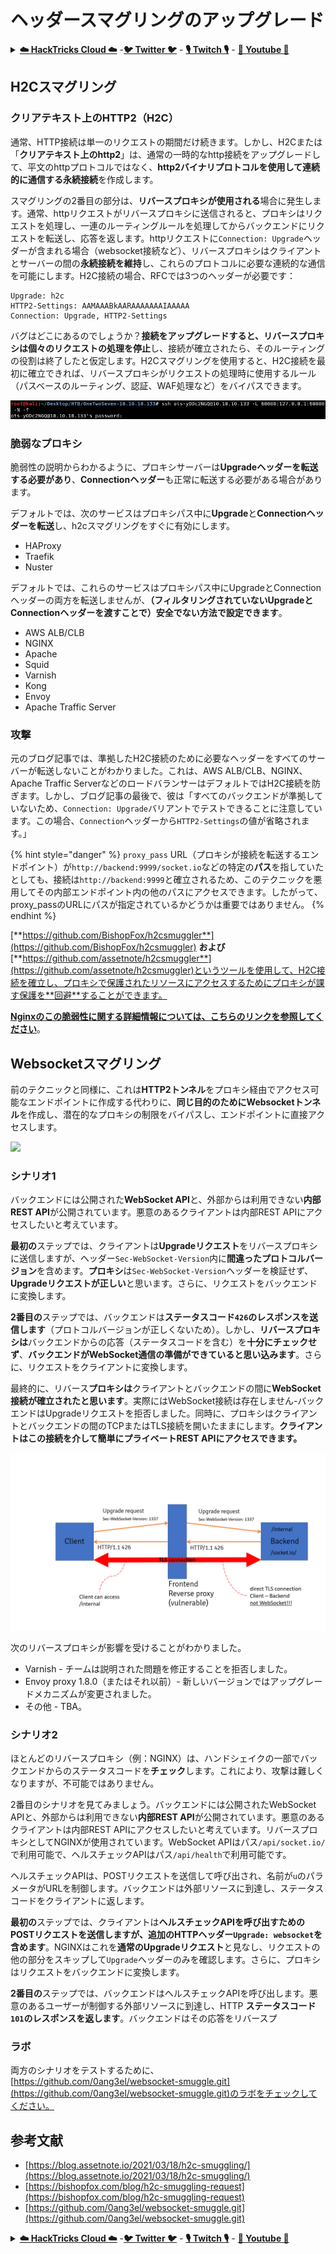 # ヘッダースマグリングのアップグレード

<details>

<summary><a href="https://cloud.hacktricks.xyz/pentesting-cloud/pentesting-cloud-methodology"><strong>☁️ HackTricks Cloud ☁️</strong></a> -<a href="https://twitter.com/hacktricks_live"><strong>🐦 Twitter 🐦</strong></a> - <a href="https://www.twitch.tv/hacktricks_live/schedule"><strong>🎙️ Twitch 🎙️</strong></a> - <a href="https://www.youtube.com/@hacktricks_LIVE"><strong>🎥 Youtube 🎥</strong></a></summary>

- **サイバーセキュリティ企業**で働いていますか？ **HackTricksで会社を宣伝**したいですか？または、**PEASSの最新バージョンにアクセスしたり、HackTricksをPDFでダウンロード**したいですか？[**SUBSCRIPTION PLANS**](https://github.com/sponsors/carlospolop)をチェックしてください！

- [**The PEASS Family**](https://opensea.io/collection/the-peass-family)を見つけてください。独占的な[**NFT**](https://opensea.io/collection/the-peass-family)のコレクションです。

- [**公式のPEASS＆HackTricksのグッズ**](https://peass.creator-spring.com)を手に入れましょう。

- [**💬**](https://emojipedia.org/speech-balloon/) [**Discordグループ**](https://discord.gg/hRep4RUj7f)または[**telegramグループ**](https://t.me/peass)に**参加**するか、**Twitter**で**フォロー**してください[**🐦**](https://github.com/carlospolop/hacktricks/tree/7af18b62b3bdc423e11444677a6a73d4043511e9/\[https:/emojipedia.org/bird/README.md)[**@carlospolopm**](https://twitter.com/hacktricks_live)**。**

- **ハッキングのトリックを共有するには、[hacktricksリポジトリ](https://github.com/carlospolop/hacktricks)と[hacktricks-cloudリポジトリ](https://github.com/carlospolop/hacktricks-cloud)にPRを提出してください**。

</details>

## H2Cスマグリング <a href="#http2-over-cleartext-h2c" id="http2-over-cleartext-h2c"></a>

### クリアテキスト上のHTTP2（H2C） <a href="#http2-over-cleartext-h2c" id="http2-over-cleartext-h2c"></a>

通常、HTTP接続は単一のリクエストの期間だけ続きます。しかし、H2Cまたは「**クリアテキスト上のhttp2**」は、通常の一時的なhttp接続をアップグレードして、平文のhttpプロトコルではなく、**http2バイナリプロトコルを使用して連続的に通信する永続接続**を作成します。

スマグリングの2番目の部分は、**リバースプロキシが使用される**場合に発生します。通常、httpリクエストがリバースプロキシに送信されると、プロキシはリクエストを処理し、一連のルーティングルールを処理してからバックエンドにリクエストを転送し、応答を返します。httpリクエストに`Connection: Upgrade`ヘッダーが含まれる場合（websocket接続など）、リバースプロキシはクライアントとサーバーの間の**永続接続を維持**し、これらのプロトコルに必要な連続的な通信を可能にします。H2C接続の場合、RFCでは3つのヘッダーが必要です：
```
Upgrade: h2c
HTTP2-Settings: AAMAAABkAARAAAAAAAIAAAAA
Connection: Upgrade, HTTP2-Settings
```
バグはどこにあるのでしょうか？**接続をアップグレードすると、リバースプロキシは個々のリクエストの処理を停止**し、接続が確立されたら、そのルーティングの役割は終了したと仮定します。H2Cスマグリングを使用すると、H2C接続を最初に確立できれば、リバースプロキシがリクエストの処理時に使用するルール（パスベースのルーティング、認証、WAF処理など）をバイパスできます。

![](<../.gitbook/assets/image (454).png>)

### 脆弱なプロキシ <a href="#exploitation" id="exploitation"></a>

脆弱性の説明からわかるように、プロキシサーバーは**Upgradeヘッダーを転送する必要があり**、**Connectionヘッダー**も正常に転送する必要がある場合があります。

デフォルトでは、次のサービスはプロキシパス中に**Upgrade**と**Connectionヘッダーを転送**し、h2cスマグリングをすぐに有効にします。

- HAProxy
- Traefik
- Nuster

デフォルトでは、これらのサービスはプロキシパス中にUpgradeとConnectionヘッダーの両方を転送しませんが、**（フィルタリングされていないUpgradeとConnectionヘッダーを渡すことで）安全でない方法で設定できます**。

- AWS ALB/CLB
- NGINX
- Apache
- Squid
- Varnish
- Kong
- Envoy
- Apache Traffic Server

### 攻撃 <a href="#exploitation" id="exploitation"></a>

元のブログ記事では、準拠したH2C接続のために必要なヘッダーをすべてのサーバーが転送しないことがわかりました。これは、AWS ALB/CLB、NGINX、Apache Traffic ServerなどのロードバランサーはデフォルトではH2C接続を防ぎます。しかし、ブログ記事の最後で、彼は「すべてのバックエンドが準拠していないため、`Connection: Upgrade`バリアントでテストできることに注意しています。この場合、`Connection`ヘッダーから`HTTP2-Settings`の値が省略されます。」

{% hint style="danger" %}
`proxy_pass` URL（プロキシが接続を転送するエンドポイント）が`http://backend:9999/socket.io`などの特定の**パス**を指していたとしても、接続は`http://backend:9999`と確立されるため、このテクニックを悪用してその内部エンドポイント内の他のパスにアクセスできます。したがって、proxy_passのURLにパスが指定されているかどうかは重要ではありません。
{% endhint %}

[**https://github.com/BishopFox/h2csmuggler**](https://github.com/BishopFox/h2csmuggler) **および** [**https://github.com/assetnote/h2csmuggler**](https://github.com/assetnote/h2csmuggler)というツールを使用して、H2C接続を確立し、プロキシで保護されたリソースにアクセスするためにプロキシが課す保護を**回避**することができます。

[**Nginxのこの脆弱性に関する詳細情報については、こちらのリンクを参照してください**](../network-services-pentesting/pentesting-web/nginx.md#proxy\_set\_header-upgrade-and-connection)。

## Websocketスマグリング

前のテクニックと同様に、これは**HTTP2トンネル**をプロキシ経由でアクセス可能なエンドポイントに作成する代わりに、**同じ目的のためにWebsocketトンネル**を作成し、潜在的なプロキシの制限をバイパスし、エンドポイントに直接アクセスします。

![](<../.gitbook/assets/image (651) (2) (1).png>)

### シナリオ1

バックエンドには公開された**WebSocket API**と、外部からは利用できない**内部REST API**が公開されています。悪意のあるクライアントは内部REST APIにアクセスしたいと考えています。

**最初の**ステップでは、クライアントは**Upgradeリクエスト**をリバースプロキシに送信しますが、ヘッダー`Sec-WebSocket-Version`内に**間違ったプロトコルバージョン**を含めます。**プロキシ**は`Sec-WebSocket-Version`ヘッダーを検証せず、**Upgradeリクエストが正しい**と思います。さらに、リクエストをバックエンドに変換します。

**2番目の**ステップでは、バックエンドは**ステータスコード`426`のレスポンスを送信します**（プロトコルバージョンが正しくないため）。しかし、**リバースプロキシは**バックエンドからの応答（ステータスコードを含む）を**十分にチェックせず**、**バックエンドがWebSocket通信の準備ができていると思い込みます**。さらに、リクエストをクライアントに変換します。

最終的に、リバース**プロキシは**クライアントとバックエンドの間に**WebSocket接続が確立されたと思います**。実際にはWebSocket接続は存在しません-バックエンドはUpgradeリクエストを拒否しました。同時に、プロキシはクライアントとバックエンドの間のTCPまたはTLS接続を開いたままにします。**クライアントはこの接続を介して簡単にプライベートREST APIにアクセスできます。**

![](https://github.com/0ang3el/websocket-smuggle/raw/master/img/2-4.png)

次のリバースプロキシが影響を受けることがわかりました。

- Varnish - チームは説明された問題を修正することを拒否しました。
- Envoy proxy 1.8.0（またはそれ以前）- 新しいバージョンではアップグレードメカニズムが変更されました。
- その他 - TBA。

### シナリオ2

ほとんどのリバースプロキシ（例：NGINX）は、ハンドシェイクの一部でバックエンドからのステータスコードを**チェック**します。これにより、攻撃は難しくなりますが、不可能ではありません。

2番目のシナリオを見てみましょう。バックエンドには公開されたWebSocket APIと、外部からは利用できない**内部REST API**が公開されています。悪意のあるクライアントは内部REST APIにアクセスしたいと考えています。リバースプロキシとしてNGINXが使用されています。WebSocket APIはパス`/api/socket.io/`で利用可能で、ヘルスチェックAPIはパス`/api/health`で利用可能です。

ヘルスチェックAPIは、POSTリクエストを送信して呼び出され、名前が`u`のパラメータがURLを制御します。バックエンドは外部リソースに到達し、ステータスコードをクライアントに返します。

**最初の**ステップでは、クライアントは**ヘルスチェックAPIを呼び出すためのPOSTリクエストを送信しますが、追加のHTTPヘッダー`Upgrade: websocket`を含めます**。NGINXはこれを**通常のUpgradeリクエスト**と見なし、リクエストの他の部分をスキップして`Upgrade`ヘッダーのみを確認します。さらに、プロキシはリクエストをバックエンドに変換します。

**2番目の**ステップでは、バックエンドはヘルスチェックAPIを呼び出します。悪意のあるユーザーが制御する外部リソースに到達し、HTTP **ステータスコード`101`のレスポンスを返します**。バックエンドはその応答をリバースプ
### ラボ

両方のシナリオをテストするために、[https://github.com/0ang3el/websocket-smuggle.git](https://github.com/0ang3el/websocket-smuggle.git)のラボをチェックしてください。

## 参考文献

* [https://blog.assetnote.io/2021/03/18/h2c-smuggling/](https://blog.assetnote.io/2021/03/18/h2c-smuggling/)
* [https://bishopfox.com/blog/h2c-smuggling-request](https://bishopfox.com/blog/h2c-smuggling-request)
* [https://github.com/0ang3el/websocket-smuggle.git](https://github.com/0ang3el/websocket-smuggle.git)

<details>

<summary><a href="https://cloud.hacktricks.xyz/pentesting-cloud/pentesting-cloud-methodology"><strong>☁️ HackTricks Cloud ☁️</strong></a> -<a href="https://twitter.com/hacktricks_live"><strong>🐦 Twitter 🐦</strong></a> - <a href="https://www.twitch.tv/hacktricks_live/schedule"><strong>🎙️ Twitch 🎙️</strong></a> - <a href="https://www.youtube.com/@hacktricks_LIVE"><strong>🎥 Youtube 🎥</strong></a></summary>

- **サイバーセキュリティ企業で働いていますか？** **HackTricksで会社を宣伝**したいですか？または、**PEASSの最新バージョンにアクセスしたり、HackTricksをPDFでダウンロード**したいですか？[**SUBSCRIPTION PLANS**](https://github.com/sponsors/carlospolop)をチェックしてください！

- [**The PEASS Family**](https://opensea.io/collection/the-peass-family)を見つけてください。独占的な[**NFT**](https://opensea.io/collection/the-peass-family)のコレクションです。

- [**公式のPEASS＆HackTricksのグッズ**](https://peass.creator-spring.com)を手に入れましょう。

- [**💬**](https://emojipedia.org/speech-balloon/) [**Discordグループ**](https://discord.gg/hRep4RUj7f)または[**telegramグループ**](https://t.me/peass)に**参加**するか、**Twitter**で**フォロー**してください[**🐦**](https://github.com/carlospolop/hacktricks/tree/7af18b62b3bdc423e11444677a6a73d4043511e9/\[https:/emojipedia.org/bird/README.md)[**@carlospolopm**](https://twitter.com/hacktricks_live)**。**

- **ハッキングのトリックを共有するには、[hacktricksリポジトリ](https://github.com/carlospolop/hacktricks)と[hacktricks-cloudリポジトリ](https://github.com/carlospolop/hacktricks-cloud)にPRを提出してください。**

</details>
